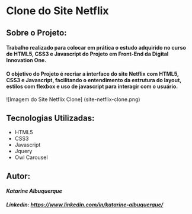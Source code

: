 # Clone do Site Netflix

## **Sobre o Projeto:**

#### Trabalho realizado para colocar em prática o estudo adquirido no curso de **HTML5, CSS3 e Javascript** do Projeto em Front-End da **Digital Innovation One**.

#### O objetivo do Projeto é recriar a interface do site Netflix com HTML5, CSS3 e Javascript, facilitando o entendimento da estrutura do layout, estilos com flexbox e uso de javascript para interagir com o usuário.

![Imagem do Site Netflix Clone] (site-netflix-clone.png)

## **Tecnologias Utilizadas:**

* HTML5
* CSS3
* Javascript
* Jquery
* Owl Carousel

## **Autor:**

#### _Katarine Albuquerque_

#### _**Linkedin:**  <https://www.linkedin.com/in/katarine-albuquerque/>_


